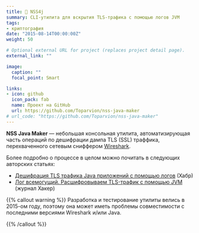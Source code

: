```yaml
---
title: 🔏 NSS4j
summary: CLI-утилита для вскрытия TLS-трафика с помощью логов JVM
tags:
- криптография
date: "2015-08-14T00:00:00Z"
weight: 50

# Optional external URL for project (replaces project detail page).
external_link: ""

image:
  caption: ""
  focal_point: Smart

links:
- icon: github
  icon_pack: fab
  name: Проект на GitHub
  url: https://github.com/Toparvion/nss-java-maker
# url_code: "https://github.com/Toparvion/nss-java-maker"
---
```


**NSS Java Maker** &mdash; небольшая консольная утилита, автоматизирующая часть операций по дешифрации дампа TLS (SSL) траффика, перехваченного сетевым сниффером [Wireshark](https://www.wireshark.org/).

Более подробно о процессе в целом можно почитать в следующих  авторских статьях:

* [Дешифрация TLS трафика Java приложений с помощью логов](https://habr.com/ru/post/254205/) (Хабр)
* [Лог всемогущий. Расшифровываем TLS-трафик с помощью JVM](https://xakep.ru/2015/08/14/log-almighty/) (журнал Хакер)

{{% callout warning %}}
Разработка и тестирование утилиты велись в 2015-ом году, поэтому она может иметь проблемы совместимости с последними версиями Wireshark и/или Java.

{{% /callout %}}
